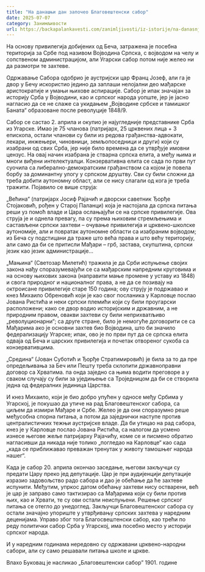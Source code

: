 ```yaml
---
title: "На данашњи дан започео Благовештенски сабор"
date: 2025-07-07
category: Занимљивости
url: https://backapalankavesti.com/zanimljivosti/iz-istorije/na-danasnji-dan-zapoceo-blagovestenski-sabor/
---
```


На основу привилегија добијених од Беча, затражена је посебна територија за Србе под називом Војводина Српска, с војводом на челу и сопственом администрацијом, али Угарски сабор потом није желео ни да размотри те захтеве.

Одржавање Сабора одобрио је аустријски цар Франц Јозеф, али га је двор у Бечу искористио једино да заплаши нелојални део мађарске аристократије и умањи њихове аспирације. Сабор је ипак значајан за историју Срба у Војводини, као и српског народа уопште, јер је јасно нагласио да се не слаже са укидањем „Војводине србске и тамишког Баната“ образоване после револуције 1848/9.

Сабор се састао 2. априла и окупио је најугледније представнике Срба из Угарске. Имао је 75 чланова (патријарх, 25 црквених лица + 3 епископа, остали чланови су били из редова грађанства-адвокати, лекари, инжењери, чиновници, земљопоседници и други) који су изабрани од свих Срба, јер није било времена да се утврђује имовни цензус. На овај начин изабрана је стварна српска елита, а међу њима и многи виђени интелектуалци. Конзервативна елита се сада по први пут суочила са либерално-демократским грађанством са којом је повела борбу за доминантну улогу у српском друштву. Сви су били сложни да треба добити аутономну област, али се нису слагали од кога је треба тражити. Појавило се више струја:

„Већина“ (патријарх Јосиф Рајачић и дворски саветник Ђорђе Стојаковић, рођен у Старој Паланци) која је настојала да српска питања реши уз помоћ владе и Цара ослањајући се на српске привилегије. Ова струја је и однела превагу, па су према њиховим стремљењима и састављени српски захтеви – очување привилегија и црквено-школске аутономије, али и повратак аутономне области са изабраним војводом; из Беча су подстицани да траже што већа права и што већу територију, али само да би се притисли Мађари – грб, застава, скупштина, српски језик као језик администрације…

„Мањина“ (Светозар Милетић) тражила је да Срби испуњење својих закона нађу споразумевајући се са мађарским напредним круговима и на основу њихових закона (направити мање промене у уставу из 1848) и свога природног и националног права, а не да се позивају на октроисане привилегије старе 150 година; ову струју је подржавао и кнез Михаило Обреновић који је као свог посланика у Карловце послао Јована Ристића и неки српски племићи који су били проугарски расположени; како се двор водио историјским и државним, а не природним правом, овакви захтеви су били неприхватљиво „револуционарни“; са друге стране, било је немогуће договорити се са Мађарима ако је основни захтев био Војводина, што би значило федерализацију Угарске; ипак, ово је по први пут да се српска елита одваја од Беча и царских привилегија и почетак отвореног сукоба са конзервативцима.

„Средина“ (Јован Суботић и Ђорђе Стратимировић) је била за то да пре опредељивања за Беч или Пешту треба склопити државноправни договор са Хрватима. па онда заједно са њима водити преговоре а у сваком случају су били за уједињење са Троједницом да би се створила једна од федералних јединица Царства.

И кнез Михаило, који је био добро упућен у односе међу Србима у Угарској, је покушао да утиче на рад Благовештенског сабора, са циљем да измири Мађаре и Србе. Желео је да они споразумно реше међусобна спорна питања, а потом да заједнички наступе против централистичких тежњи аустријске владе. Да би утицао на рад сабора, кнез је у Карловце послао Јована Ристића, са налогом да усмено изнесе његове жеље патријарху Рајачићу, коме се и писмено обратио нагласивши да никада није толико „погледао на Карловце“ као сада „када се приближавао преважан тренутак у животу тамошњег народа нашег“.

Када је сабор 20. априла окончао заседање, његови закључци су предати Цару преко јед депутације. Цар је при аудијенцији депутације изразио задовољство радо сабора и дао је обећање да ће захтеве испунити. Међутим, упркос датом обећању захтеви нису остварени, већ је цар је заправо само тактизирао са Мађарима који су били против њих, као и Хрвати, те су ови остали неиспуњени. Решење српског питања се отегло до унедоглед. Закључци Благовештенског сабора су остали значајно упориште у утврђивању српских захтева у наредним деценијама. Управо због тога Благосвештенски сабор, као трећи по реду политички сабор Срба у Угарској, има посебно место у историји српског народа.

И у наредним годинама нередовно су одржавани црквено-народни сабори, али су само решавали питања школе и цркве.

Влахо Буковац је насликао „Благовештенски сабор” 1901. године
